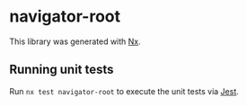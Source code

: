 # navigator-root

This library was generated with [Nx](https://nx.dev).

## Running unit tests

Run `nx test navigator-root` to execute the unit tests via [Jest](https://jestjs.io).
